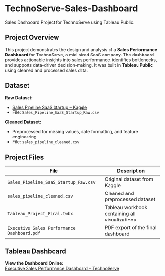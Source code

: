 # TechnoServe-Sales-Dashboard

Sales Dashboard Project for TechnoServe using Tableau Public.

## Project Overview
This project demonstrates the design and analysis of a **Sales Performance Dashboard** for TechnoServe, a mid-sized SaaS company. The dashboard provides actionable insights into sales performance, identifies bottlenecks, and supports data-driven decision-making. It was built in **Tableau Public** using cleaned and processed sales data.

## Dataset
**Raw Dataset:**  
- [Sales Pipeline SaaS Startup – Kaggle](https://www.kaggle.com/datasets/soumyadipmondal/sales-pipeline-conversion-at-a-saas-startup)  
- File: `Sales_Pipeline_SaaS_Startup_Raw.csv`

**Cleaned Dataset:**  
- Preprocessed for missing values, date formatting, and feature engineering.  
- File: `sales_pipeline_cleaned.csv`

## Project Files

| File | Description |
|------|-------------|
| `Sales_Pipeline_SaaS_Startup_Raw.csv` | Original dataset from Kaggle |
| `sales_pipeline_cleaned.csv` | Cleaned and preprocessed dataset |
| `Tableau_Project_Final.twbx` | Tableau workbook containing all visualizations |
| `Executive Sales Performance Dashboard.pdf` | PDF export of the final dashboard |

## Tableau Dashboard
**View the Dashboard Online:**  
[Executive Sales Performance Dashboard – TechnoServe](https://public.tableau.com/app/profile/chiranjeevi.priyanka.boya/viz/Tableau_Project_Final_17612396738250/ExecutiveSalesPerformanceDashboard?publish=yes)

